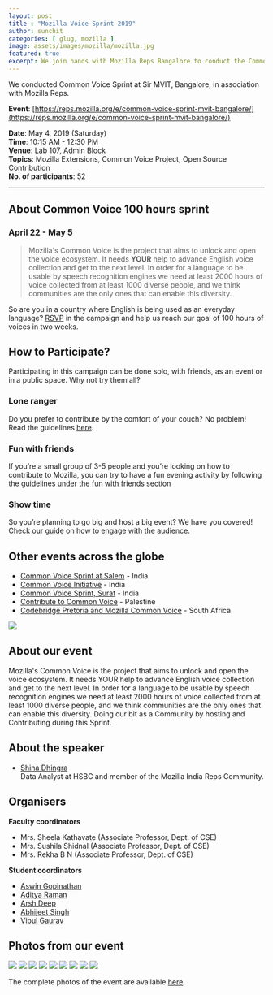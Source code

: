 ```yaml
---
layout: post
title : "Mozilla Voice Sprint 2019"
author: sunchit
categories: [ glug, mozilla ]
image: assets/images/mozilla/mozilla.jpg
featured: true
excerpt: We join hands with Mozilla Reps Bangalore to conduct the Common Voice 100 hours sprint, contributing to Mozilla's Common Voice project.
---
```

We conducted Common Voice Sprint at Sir MVIT, Bangalore, in association with Mozilla Reps.

**Event**: [https://reps.mozilla.org/e/common-voice-sprint-mvit-bangalore/](https://reps.mozilla.org/e/common-voice-sprint-mvit-bangalore/)

**Date**: May 4, 2019 (Saturday)  
**Time**: 10:15 AM - 12:30 PM  
**Venue**: Lab 107, Admin Block  
**Topics**: Mozilla Extensions, Common Voice Project, Open Source Contribution  
**No. of participants**: 52

---
## About Common Voice 100 hours sprint
### April 22 - May 5

> Mozilla's Common Voice is the project that aims to unlock and open the voice ecosystem. It needs **YOUR** help to advance English voice collection and get to the next level. In order for a language to be usable by speech recognition engines we need at least 2000 hours of voice collected from at least 1000 diverse people, and we think communities are the only ones that can enable this diversity.

So are you in a country where English is being used as an everyday language? [RSVP](https://activate.mozilla.community/en-US/commonvoice) in the campaign and help us reach our goal of 100 hours of voices in two weeks.

## How to Participate?

Participating in this campaign can be done solo, with friends, as an event or in a public space. Why not try them all?

### Lone ranger

Do you prefer to contribute by the comfort of your couch? No problem! Read the guidelines [here](https://activate.mozilla.community/en-US/commonvoice).

### Fun with friends

If you’re a small group of 3-5 people and you’re looking on how to contribute to Mozilla, you can try to have a fun evening activity by following the [guidelines under the fun with friends section](https://activate.mozilla.community/en-US/commonvoice)

### Show time

So you’re planning to go big and host a big event? We have you covered! Check our [guide](https://activate.mozilla.community/en-US/commonvoice) on how to engage with the audience.


## Other events across the globe

- [Common Voice Sprint at Salem](https://reps.mozilla.org/e/common-voice-sprint-2019-at-salem/) - India
- [Common Voice Initiative](https://reps.mozilla.org/e/common-voice-initiative/) - India
- [Common Voice Sprint, Surat](https://reps.mozilla.org/e/common-voice-sprint-surat/) - India
- [Contribute to Common Voice](https://www.facebook.com/events/630686270735977/) - Palestine
- [Codebridge Pretoria and Mozilla Common Voice](https://www.meetup.com/Codebridge-Pretoria/events/260759551/) - South Africa

![](/assets/images/mozilla/mozillarob.jpg)

## About our event
Mozilla's Common Voice is the project that aims to unlock and open the voice ecosystem. It needs YOUR help to advance English voice collection and get to the next level. In order for a language to be usable by speech recognition engines we need at least 2000 hours of voice collected from at least 1000 diverse people, and we think communities are the only ones that can enable this diversity. Doing our bit as a Community by hosting and Contributing during this Sprint.

## About the speaker
- [Shina Dhingra](https://reps.mozilla.org/u/shina_dhingra/)  
    Data Analyst at HSBC and member of the Mozilla India Reps Community.

## Organisers
**Faculty coordinators**
- Mrs. Sheela Kathavate (Associate Professor, Dept. of CSE)
- Mrs. Sushila Shidnal (Associate Professor, Dept. of CSE)
- Mrs. Rekha B N (Associate Professor, Dept. of CSE)

**Student coordinators**
- [Aswin Gopinathan](https://www.linkedin.com/in/aswin-gopinathan-69556716a/)
- [Aditya Raman](https://www.linkedin.com/in/ramanaditya/)
- [Arsh Deep](https://www.linkedin.com/in/arsh-deep-60140816a/)
- [Abhijeet Singh](http://absingh.com/)
- [Vipul Gaurav](https://www.linkedin.com/in/vipul-gaurav/)

## Photos from our event

![](/assets/images/mozilla/IMG_2416.JPG)
![](/assets/images/mozilla/IMG_2432.JPG)
![](/assets/images/mozilla/IMG_2436.JPG)
![](/assets/images/mozilla/IMG_2470.JPG)
![](/assets/images/mozilla/IMG_2472.JPG)
![](/assets/images/mozilla/IMG_2475.JPG)
![](/assets/images/mozilla/IMG_2485.JPG)
![](/assets/images/mozilla/IMG_2492.JPG)
![](/assets/images/mozilla/IMG_2494.JPG)

The complete photos of the event are available [here](https://drive.google.com/drive/folders/1rfei9NV0lW3lKOaAqk9BNDMRikjUMVWR?usp=sharing).
